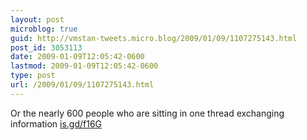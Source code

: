 ```yaml
---
layout: post
microblog: true
guid: http://vmstan-tweets.micro.blog/2009/01/09/1107275143.html
post_id: 3053113
date: 2009-01-09T12:05:42-0600
lastmod: 2009-01-09T12:05:42-0600
type: post
url: /2009/01/09/1107275143.html
---
```

Or the nearly 600 people who are sitting in one thread exchanging information [is.gd/f16G](http://is.gd/f16G)
